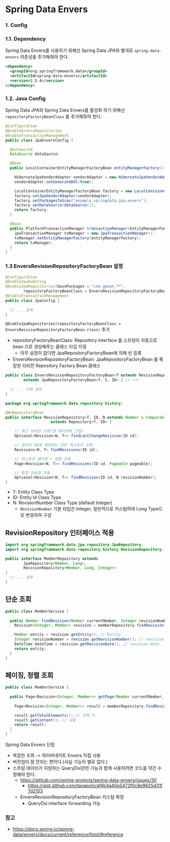 # Spring Data Envers

### 1. Config

### 1.1. Dependency

Spring Data Envers를 사용하기 위해선 Spring Data JPA와 별개로 `spring-data-envers` 의존성을 추가해줘야 한다.

```xml
<dependency>
  <groupId>org.springframework.data</groupId>
  <artifactId>spring-data-envers</artifactId>
  <version>2.5.4</version>
</dependency>
```

### 1.2. Java Config

Spring Data JPA와 Spring Data Envers를 활성화 하기 위해선 `repositoryFactoryBeanClass` 를 추가해줘야 한다.

````java
@Configuration
@EnableEnversRepositories
@EnableTransactionManagement
public class JpaEnversConfig {

  @Autowired
  DataSource dataSource;

  @Bean
  public LocalContainerEntityManagerFactoryBean entityManagerFactory() {

    HibernateJpaVendorAdapter vendorAdapter = new HibernateJpaVendorAdapter();
    vendorAdapter.setGenerateDdl(true);

    LocalContainerEntityManagerFactoryBean factory = new LocalContainerEntityManagerFactoryBean();
    factory.setJpaVendorAdapter(vendorAdapter);
    factory.setPackagesToScan("example.springdata.jpa.envers");
    factory.setDataSource(dataSource());
    return factory;
  }

  @Bean
  public PlatformTransactionManager transactionManager(EntityManagerFactory entityManagerFactory) {
    JpaTransactionManager txManager = new JpaTransactionManager();
    txManager.setEntityManagerFactory(entityManagerFactory);
    return txManager;
  }
}
````

### 1.3 EnversRevisionRepositoryFactoryBean 설정

```java
@Configuration
@EnableJpaAuditing
@EnableJpaRepositories(basePackages = "com.gmoon.**",
        repositoryFactoryBeanClass = EnversRevisionRepositoryFactoryBean.class)
@EnableTransactionManagement
public class JpaConfig {
  
  // ... 생략
}
```

`@EnableJpaRepositories(repositoryFactoryBeanClass = EnversRevisionRepositoryFactoryBean.class)` 추가

- repositoryFactoryBeanClass: Repository interface 를 스프링이 자동으로 bean 으로 생성해주는 클래스 타입 지정
  - 아무 설정이 없다면 JpaRepositoryFactoryBean에 의해 빈 등록
- EnversRevisionRepositoryFactoryBean: JpaRepositoryFactoryBean 를 확장한 리비전 Repository Factory Bean 클래스

````java
public class EnversRevisionRepositoryFactoryBean<T extends RevisionRepository<S, ID, N>, S, ID, N extends Number & Comparable<N>>
		extends JpaRepositoryFactoryBean<T, S, ID> { // ㅇㄷ
  
  // ... 이하 생략
}
````


``` java
package org.springframework.data.repository.history;

@NoRepositoryBean
public interface RevisionRepository<T, ID, N extends Number & Comparable<N>>
                    extends Repository<T, ID> {

    // 최근 리비전 조회(현 데이터에 근접)
	Optional<Revision<N, T>> findLastChangeRevision(ID id);

	// 엔티티 ID에 해당하는 모든 히스토리 조회
	Revisions<N, T> findRevisions(ID id);

	// 히스토리 페이징 + 정렬 조회
	Page<Revision<N, T>> findRevisions(ID id, Pageable pageable);

	// 특정 리비전 조회
	Optional<Revision<N, T>> findRevision(ID id, N revisionNumber);
}
```

- T: Entity Class Type
- ID: Entity Id Class Type
- N: RevisionNumber Class Type (default Integer)
  - `RevisionNumber` 기본 타입은 Integer, 일반적으로 커스텀하여 Long Type으로 변경하여 구성

## RevisionRepository 인터페이스 적용

```java
import org.springframework.data.jpa.repository.JpaRepository;
import org.springframework.data.repository.history.RevisionRepository;

public interface MemberRepository extends
        JpaRepository<Member, Long>,
        RevisionRepository<Member, Long, Integer>
{
  // ... 생략
}
```

## 단순 조회

```java
public class MemberService {
  
  public Member findRevision(Member currentMember, Integer revisionNumber) {
    Revision<Integer, Member> revision = memberRepository.findRevision(member.getId(), 1);

    Member entity = revision.getEntity(); // Entity
    Integer revisionNumber = revision.getRevisionNumber(); // revision
    DateTime dateTime = revision.getRevisionDate(); // revision date
    return entity;
  }
}
```

## 페이징, 정렬 조회


```java
public class MemberService {
  
  public Page<Revision<Integer, Member>> getPage(Member currentMember, Page page) {
    
    Page<Revision<Integer, Member>> result = memberRepository.findRevisions(member.getId(), new PageRequest(0, 10), RevisionSort.desc());

    result.getTotalElements(); // 전체 수
    result.getContent(); // 내용
    return result;
  }
}
```

Spring Data Envers 단점

- 복잡한 조회 -> 하이버네이트 Envers 직접 사용
- 버전업이 잘 안되는 편이다.(사실 기능이 별로 없다.)
- 스프링 데이터가 지원하는 QueryDsl관련 기능과 함께 사용하려면 코드를 약간 수정해야 한다.
  - https://github.com/spring-projects/spring-data-envers/issues/30
    - https://gist.github.com/tanapoln/af4b4a40e5472f0c8e9625d31f7d2153
  - EnversRevisionRepositoryFactoryBean 커스텀 확정
    - QueryDsl interface forwarding 가능

### 참고

- https://docs.spring.io/spring-data/envers/docs/current/reference/html/#reference